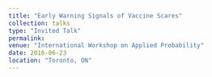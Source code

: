 ```yaml
---
title: "Early Warning Signals of Vaccine Scares"
collection: talks
type: "Invited Talk"
permalink: 
venue: "International Workshop on Applied Probability"
date: 2016-06-23
location: "Toronto, ON"
---
```

